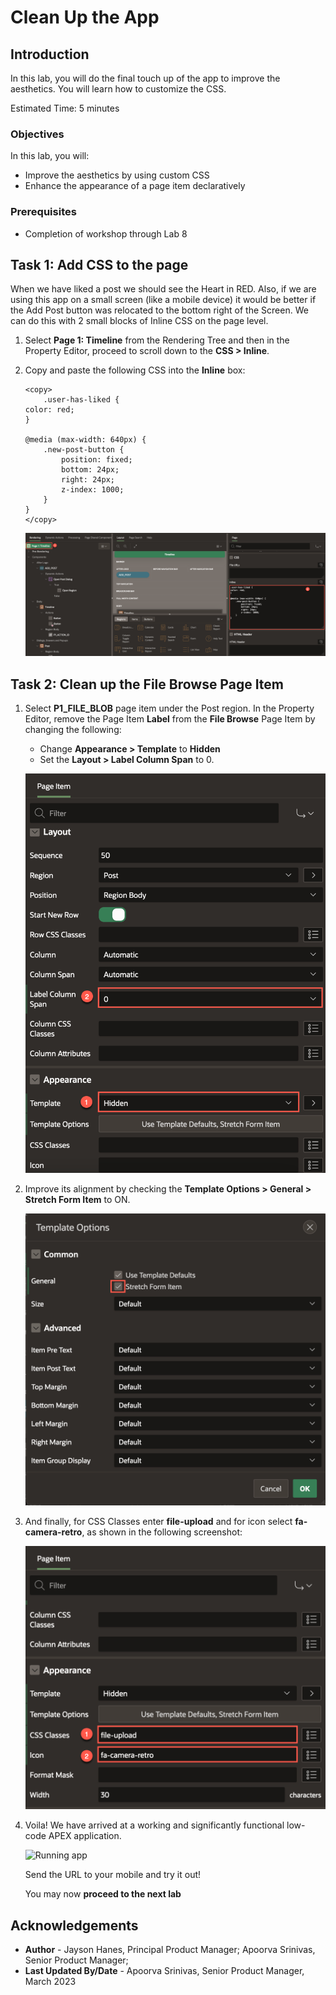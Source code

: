 # Clean Up the App

## Introduction

In this lab, you will do the final touch up of the app to improve the aesthetics. You will learn how to customize the CSS.

Estimated Time: 5 minutes

### Objectives

In this lab, you will:
- Improve the aesthetics by using custom CSS
- Enhance the appearance of a page item declaratively

### Prerequisites

- Completion of workshop through Lab 8

## Task 1: Add CSS to the page

When we have liked a post we should see the Heart in RED. Also, if we
are using this app on a small screen (like a mobile device) it would be
better if the Add Post button was relocated to the bottom right of the
Screen. We can do this with 2 small blocks of Inline CSS on the page
level.

1.  Select **Page 1: Timeline** from the Rendering Tree and then in the Property Editor, proceed
    to scroll down to the **CSS > Inline**. 

2.  Copy and paste the following CSS into the **Inline** box:

    ```
    <copy>
        .user-has-liked {
    color: red;
    }

    @media (max-width: 640px) {
        .new-post-button {
            position: fixed;
            bottom: 24px;
            right: 24px;
            z-index: 1000;
        }
    }
    </copy>
    ```
    ![Property Editor](images/css.png)

## Task 2: Clean up the File Browse Page Item

1.  Select **P1\_FILE\_BLOB** page item under the Post region. In the Property Editor, remove the Page Item **Label** from the **File Browse** Page Item by changing the following:
    - Change **Appearance > Template** to **Hidden**
    - Set the **Layout > Label Column Span** to 0.

    ![Property Editor](images/hidden-col-span.png)

2.  Improve its alignment by checking the **Template Options > General > Stretch Form Item** to ON.

    ![Template Options Dialog](images/stretch-form.png)

3.  And finally, for CSS Classes enter **file-upload** and for icon select **fa-camera-retro**, as shown in the following screenshot:

    ![Property Editor](images/appearance.png)

4. Voila! We have arrived at a working and significantly functional low-code APEX
application.

    ![Running app](images/run-app.png)


    Send the URL to your mobile and try it out!

    You may now **proceed to the next lab**

## **Acknowledgements**

 - **Author** - Jayson Hanes, Principal Product Manager; Apoorva Srinivas, Senior Product Manager; 
 - **Last Updated By/Date** - Apoorva Srinivas, Senior Product Manager, March 2023

